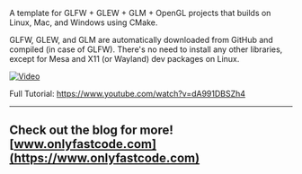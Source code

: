 A template for GLFW + GLEW + GLM + OpenGL projects that builds on Linux, Mac, and Windows using CMake.

GLFW, GLEW, and GLM are automatically downloaded from GitHub and compiled (in case of GLFW). There's no need to install any other libraries, except for Mesa and X11 (or Wayland) dev packages on Linux.

[![Video](/output.gif)](https://www.youtube.com/watch?v=dA991DBSZh4)

Full Tutorial: https://www.youtube.com/watch?v=dA991DBSZh4

---
Check out the blog for more! [www.onlyfastcode.com](https://www.onlyfastcode.com)
---
